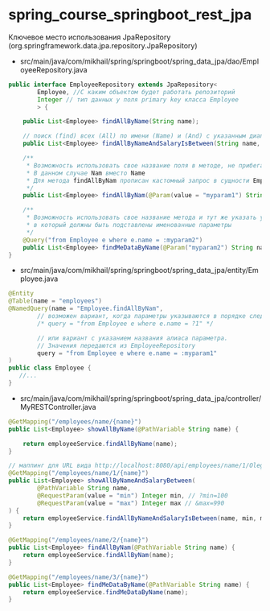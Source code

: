 # spring_course_springboot_rest_jpa

Ключевое место использования JpaRepository (org.springframework.data.jpa.repository.JpaRepository)
- src/main/java/com/mikhail/spring/springboot/spring_data_jpa/dao/EmployeeRepository.java

```java
public interface EmployeeRepository extends JpaRepository<
        Employee, //С каким объектом будет работать репозиторий
        Integer // тип данных у поля primary key класса Employee
        > {

    public List<Employee> findAllByName(String name);

    // поиск (find) всех (All) по имени (Name) и (And) с указанным диапазоном (Between) зарплаты (Salary)
    public List<Employee> findAllByNameAndSalaryIsBetween(String name, Integer minCount, Integer maxCount);

    /**
     * Возможность использовать свое название поля в методе, не прибегая к соблюдению названия поля в БД
     * В данном случае Nam вместо Name
     * Для метода findAllByNam прописан кастомный запрос в сущности Employee через тег @NamedQuery
     */
    public List<Employee> findAllByNam(@Param(value = "myparam1") String name);

    /**
     * Возможность использовать свое название метода и тут же указать удобно запрос,
     * в который должны быть подставлены именованные параметры
     */
    @Query("from Employee e where e.name = :myparam2")
    public List<Employee> findMeDataByName(@Param("myparam2") String name);
}
```

- src/main/java/com/mikhail/spring/springboot/spring_data_jpa/entity/Employee.java

```java
@Entity
@Table(name = "employees")
@NamedQuery(name = "Employee.findAllByNam",
        // возможен вариант, когда параметры указываются в порядке следования
        /* query = "from Employee e where e.name = ?1" */

        // или вариант с указанием названия алиаса параметра.
        // Значения передаются из EmployeeRepository
        query = "from Employee e where e.name = :myparam1"
)
public class Employee {
   //...
}
```

- src/main/java/com/mikhail/spring/springboot/spring_data_jpa/controller/MyRESTController.java

```java
@GetMapping("/employees/name/{name}")
public List<Employee> showAllByName(@PathVariable String name) {

    return employeeService.findAllByName(name);
}

// маппинг для URL вида http://localhost:8080/api/employees/name/1/Oleg?min=100&max=990
@GetMapping("/employees/name/1/{name}")
public List<Employee> showAllByNameAndSalaryBetween(
        @PathVariable String name,
        @RequestParam(value = "min") Integer min, // ?min=100
        @RequestParam(value = "max") Integer max // &max=990
) {
    return employeeService.findAllByNameAndSalaryIsBetween(name, min, max);
}

@GetMapping("/employees/name/2/{name}")
public List<Employee> findAllByNam(@PathVariable String name) {
    return employeeService.findAllByNam(name);
}

@GetMapping("/employees/name/3/{name}")
public List<Employee> findMeDataByName(@PathVariable String name) {
    return employeeService.findMeDataByName(name);
}
```
